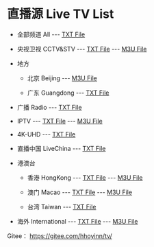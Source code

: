 # 直播源 Live TV List

- 全部频道 All --- [TXT File](https://github.com/hhoyinn/tv/raw/main/list.txt)

- 央视卫视 CCTV&STV --- [TXT File](https://github.com/hhoyinn/tv/raw/main/main.txt) --- [M3U File](https://github.com/hhoyinn/tv/raw/main/main.m3u)

- 地方

  - 北京 Beijing --- [M3U File](https://github.com/hhoyinn/tv/raw/main/beijing.m3u)

  - 广东 Guangdong --- [TXT File](https://github.com/hhoyinn/tv/raw/main/guangdong.txt)

- 广播 Radio --- [TXT File](https://github.com/hhoyinn/tv/raw/main/radio.txt)

- IPTV --- [TXT File](https://github.com/hhoyinn/tv/raw/main/iptv.txt) --- [M3U File](https://github.com/hhoyinn/tv/raw/main/iptv.m3u)

- 4K-UHD --- [TXT File](https://github.com/hhoyinn/tv/raw/main/uhd.m3u)

- 直播中国 LiveChina --- [TXT File](https://github.com/hhoyinn/tv/raw/main/livechina.txt)

- 港澳台

  - 香港 HongKong --- [TXT File](https://github.com/hhoyinn/tv/raw/main/hk.txt) --- [M3U File](https://github.com/hhoyinn/tv/raw/main/hk.m3u)

  - 澳门 Macao --- [TXT File](https://github.com/hhoyinn/tv/raw/main/mo.txt) --- [M3U File](https://github.com/hhoyinn/tv/raw/main/mo.m3u)

  - 台湾 Taiwan --- [TXT File](https://github.com/hhoyinn/tv/raw/main/tw.txt)

- 海外 International --- [TXT File](https://github.com/hhoyinn/tv/raw/main/int.txt) --- [M3U File](https://github.com/hhoyinn/tv/raw/main/int.m3u)


Gitee： https://gitee.com/hhoyinn/tv/